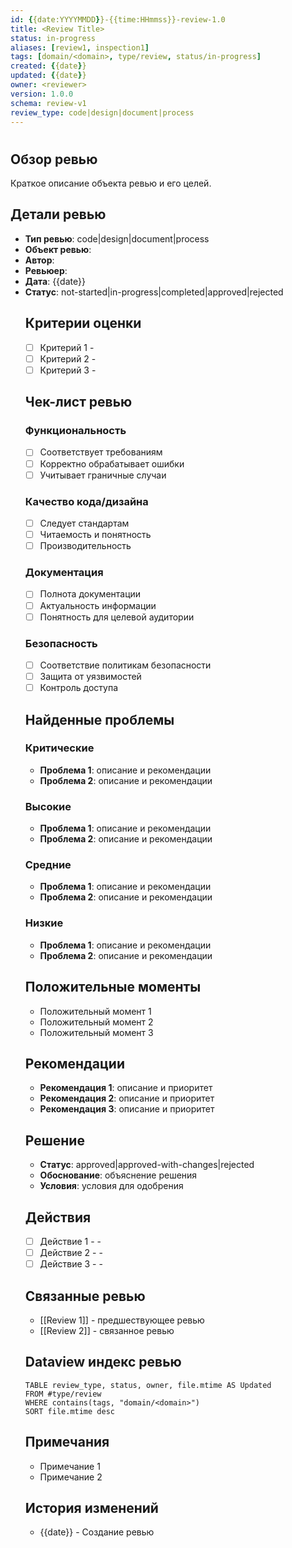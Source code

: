 ```yaml
---
id: {{date:YYYYMMDD}}-{{time:HHmmss}}-review-1.0
title: <Review Title>
status: in-progress
aliases: [review1, inspection1]
tags: [domain/<domain>, type/review, status/in-progress]
created: {{date}}
updated: {{date}}
owner: <reviewer>
version: 1.0.0
schema: review-v1
review_type: code|design|document|process
---
```


# <Review Title>

## Обзор ревью
Краткое описание объекта ревью и его целей.

## Детали ревью
- **Тип ревью**: code|design|document|process
- **Объект ревью**: <object>
- **Автор**: <Name>
- **Ревьюер**: <Name>
- **Дата**: {{date}}
- **Статус**: not-started|in-progress|completed|approved|rejected

## Критерии оценки
- [ ] Критерий 1 - <weight>
- [ ] Критерий 2 - <weight>
- [ ] Критерий 3 - <weight>

## Чек-лист ревью

### Функциональность
- [ ] Соответствует требованиям
- [ ] Корректно обрабатывает ошибки
- [ ] Учитывает граничные случаи

### Качество кода/дизайна
- [ ] Следует стандартам
- [ ] Читаемость и понятность
- [ ] Производительность

### Документация
- [ ] Полнота документации
- [ ] Актуальность информации
- [ ] Понятность для целевой аудитории

### Безопасность
- [ ] Соответствие политикам безопасности
- [ ] Защита от уязвимостей
- [ ] Контроль доступа

## Найденные проблемы

### Критические
- **Проблема 1**: описание и рекомендации
- **Проблема 2**: описание и рекомендации

### Высокие
- **Проблема 1**: описание и рекомендации
- **Проблема 2**: описание и рекомендации

### Средние
- **Проблема 1**: описание и рекомендации
- **Проблема 2**: описание и рекомендации

### Низкие
- **Проблема 1**: описание и рекомендации
- **Проблема 2**: описание и рекомендации

## Положительные моменты
- Положительный момент 1
- Положительный момент 2
- Положительный момент 3

## Рекомендации
- **Рекомендация 1**: описание и приоритет
- **Рекомендация 2**: описание и приоритет
- **Рекомендация 3**: описание и приоритет

## Решение
- **Статус**: approved|approved-with-changes|rejected
- **Обоснование**: объяснение решения
- **Условия**: условия для одобрения

## Действия
- [ ] Действие 1 - <assignee> - <deadline>
- [ ] Действие 2 - <assignee> - <deadline>
- [ ] Действие 3 - <assignee> - <deadline>

## Связанные ревью
- [[Review 1]] - предшествующее ревью
- [[Review 2]] - связанное ревью

## Dataview индекс ревью
```dataview
TABLE review_type, status, owner, file.mtime AS Updated
FROM #type/review
WHERE contains(tags, "domain/<domain>")
SORT file.mtime desc
```

## Примечания
- Примечание 1
- Примечание 2

## История изменений
- {{date}} - Создание ревью